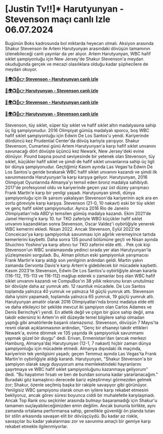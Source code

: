 #  [Justin Tv!!]* Harutyunyan - Stevenson maçı canlı Izle 06.07.2024

Bugünün Boks kadrosunda bol miktarda heyecan olmalı. Aksiyon arasında Shakur Stevenson ile Artem Harutyunyan arasındaki dövüşün tamamının izlenebileceği canlı yayınlar da yer alıyor. Artem Harutyunyan, WBC hafif sıklet şampiyonluğu için New Jersey'de Shakur Stevenson'a meydan okuduğunda gerçek ve mecazi olasılıklara olduğu kadar şüphecilere de meydan okuyor.

**[🔴🌍📺📱👉 Stevenson - Harutyunyan canlı izle](https://cutt.ly/KefZmNrA)**

**[🔴🌍📺📱👉 Harutyunyan - Stevenson canlı izle](https://cutt.ly/KefZmNrA)**

**[🔴🌍📺📱👉 Stevenson - Harutyunyan canlı izle](https://cutt.ly/KefZmNrA)**

**[🔴🌍📺📱👉 Harutyunyan - Stevenson canlı izle](https://cutt.ly/KefZmNrA)**

Stevenson, tüy sıklet, süper tüy sıklet ve hafif sıklet altın madalyasına sahip üç lig şampiyonudur. 2016 Olimpiyat gümüş madalyalı sporcu, boş WBC hafif sıklet şampiyonluğu için Edwin De Los Santos'u yendi. Kariyerinde dördüncü kez Prudential Center'da dövüş kartıyla yarışıyor.
Shakur Stevenson, Cumartesi günü Artem Harutyunyan'a karşı hafif sıklet unvanını savunacağı dört dövüşte üçüncü kez Newark, New Jersey'deki evine dönüyor.
Pound başına pound seviyesinde bir yetenek olan Stevenson, tüy sıklet, küçükler hafif sıklet ve şimdi de hafif sıklet unvanlarına sahip üç ligli bir dünya şampiyonudur. Geçtiğimiz Kasım ayında Las Vegas'ta Edwin De Los Santos'u geride bırakarak WBC hafif siklet unvanını kazandı ve şimdi ilk savunmasında Harutyunyan'la karşı karşıya geliyor.
Harutyunyan, 2016 Olimpiyat Oyunlarında Almanya'yı temsil eden bronz madalya sahibiydi. 2017'de profesyonel oldu ve kariyerinde geçen yaz üst düzey yarışmacı Frank Martin'e karşı bir yenilgi yaşadı. Harutyunyan şimdi, dünya şampiyonluğu için ilk şansını yakalayan Stevenson'da kariyerinin açık ara en zorlu göreviyle karşı karşıya.
Stevenson (21-0, 10 nakavt) eski bir tüy siklet ve genç hafif sıklet şampiyonudur. Ayrıca 2016 Rio de Janeiro Olimpiyatları'nda ABD'yi temsilen gümüş madalya kazandı. Ekim 2021'de Jamel Herring'e karşı 10. tur TKO zaferiyle WBO küçükler hafif sıklet unvanını kazandıktan sonra Stevenson, Oscar Valdez'i oybirliğiyle yenerek WBC kemerini ekledi. Nisan 2022. Ancak Stevenson, Eylül 2022'de Conceicao'ya karşı şampiyonluk savunması için ağırlık veremeyince tartıda kemerlerini kaybetti. Daha sonra 135 pound bölümüne geçti ve Nisan ayında Shuichiro Yoshino'ya karşı altıncı tur TKO zaferini elde etti. .
Pek çok kişi Stevenson'un WBC sıralamasında yedinci sırada yer alan Harutyunyan'la yüzleşmesini sorguladı. Bu, Alman pilotun eski şampiyonluk yarışmacısı Frank Martin'e karşı aldığı son yenilginin ardından geldi. Martin yakın zamanda Gervonta Davis'e karşı Artem'e gidebilecek bir mücadele kaybetti.
Kasım 2023'te Stevenson, Edwin De Los Santos'u oybirliğiyle alınan kararla (116-112, 115-113 ve 116-112) mağlup ederek o zamanlar boş olan WBC hafif siklet unvanını kazandı ve CompuBox'ın 38 yıllık rekorunu kıran unutulmaz bir dövüşte daha az yumruk attı. 12 rauntluk mücadele. De Los Santos toplamda yalnızca 40 yumruk ve yalnızca 14 güçlü yumruk attı. Stevenson daha iyisini yapamadı, toplamda yalnızca 65 yumruk, 19 güçlü yumruk attı.
Harutyunyan amatör olarak 2016 Olimpiyatları'nda bronz madalya elde etti ve daha etkileyici bir şekilde mevcut iki şampiyon olan Carlos Adames ve Denis Berinchyk'i yendi. En atletik değil ve çılgın bir güce sahip değil, ama takdir edersiniz ki Artem'in elit düzeyde temel bilgilere sahip olmadan yaptığı gibi amatörlerde başarılı olamazsınız.
Stevenson, dövüşün 7 Mayıs'ta resmi olarak açıklanmasının ardından, "Genç bir efsaneyi takdir ettikleri Newark'a, evime dönmek ve 135 yaşında ilk şampiyonluk savunmamı yapmak güzel bir duygu" dedi.
Erivan, Ermenistan'dan (ancak merkezi Hamburg, Almanya'da) Harutyunyan (12-1, 7 nakavt) hiçbir zaman dünya şampiyonluğu için mücadele etmedi. Almanya dışındaki ilk maçında, kariyerinin tek yenilgisini yaşadı; geçen Temmuz ayında Las Vegas'ta Frank Martin'in oybirliğiyle aldığı karardı.
Harutyunyan, "Shakur Stevenson'a bir şampiyon olarak saygı duyuyorum ama memleketindeki hayranlarını şaşırtmaya ve WBC hafif sıklet şampiyonluğunu kazanmaya geliyorum" dedi. "Bu hayatımın fırsatı ve ben de bundan sonuna kadar yararlanacağım."
Buradaki göz kamaştırıcı derecede bariz eşleştirmeyi görmezden gelmek zor; Shakur, özenle seçilmiş başka bir rakiple savaşıyor gibi görünüyor. Yenilgisiz WBC şampiyonu olarak onun en iyilere karşı rekabet etmesini bekliyoruz, ancak görev süresi boyunca ciddi bir muhalefetle karşılaşmadı.
Ancak Top Rank onu seçkinler arasında bulmayı başaramadığı için Shakur'u tamamen suçlayabileceğimizden emin değilim. Ancak bununla birlikte, aynı zamanda ortalama performansa sahip, genellikle güvenliği ön planda tutan bir stilin arkasında savaşan elit bir dövüşçüydü. Bu kadar az riskle, savaşçılar bu kadar yakalanması zor ve savunma amaçlı bir gemiye karşı rekabet etmekle ilgilenmiyorlar.
